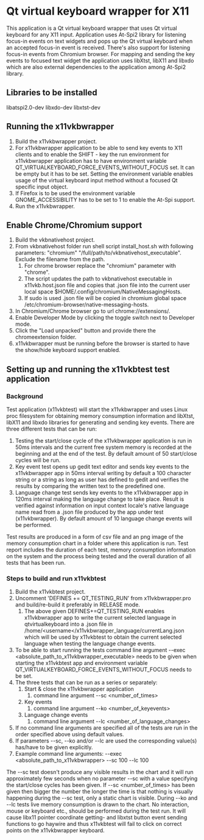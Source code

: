 # Qt virtual keyboard wrapper for X11

This application is a Qt virtual keyboard wrapper that uses Qt virtual
keyboard for any X11 input. Application uses At-Spi2 library for
listening focus-in events on text widgets and pops up the Qt virtual
keyboard when an accepted focus-in event is received. There's also
support for listening focus-in events from Chromium browser. For
mapping and sending the key events to focused text widget the application
uses libXtst, libX11 and libxdo which are also
external dependencies to the application among At-Spi2 library.

## Libraries to be installed
libatspi2.0-dev libxdo-dev libxtst-dev

## Running the x11vkbwrapper
1. Build the x11vkbwrapper project.
2. For x11vkbwrapper application to be able to send key events to X11 clients and to enable the SHIFT - key the run environment for x11vkbwrapper application has to have environment variable QT_VIRTUALKEYBOARD_FORCE_EVENTS_WITHOUT_FOCUS set.
 It can be empty but it has to be set. Setting the environment variable enables usage of the virtual keyboard input method without a focused Qt specific input object.
3. If Firefox is to be used the environment variable GNOME_ACCESSIBILITY has to be set to 1 to enable the At-Spi support.
4. Run the x11vkbwrapper.

## Enable Chrome/Chromium support
1. Build the vkbnativehost project.
2. From vkbnativehost folder run shell script install_host.sh with following parameters: "chromium" "/full/path/to/vkbnativehost_executable". Exclude the filename from the path.
    1. For chrome browser replace the "chromium" parameter with "chrome".
    2. The script updates the path to vkbnativehost executable in x11vkb.host.json file and copies that .json file into the current user local space $HOME/.config/chromium/NativeMessagingHosts.
    3. If sudo is used .json file will be copied in chromium global space /etc/chromium-browser/native-messaging-hosts.
3. In Chromium/Chrome browser go to url chrome://extensions/.
4. Enable Developer Mode by clicking the toggle switch next to Developer mode.
5. Click the "Load unpacked" button and provide there the chromeextension folder.
6. x11vkbwrapper must be running before the browser is started to have the show/hide keyboard support enabled.

## Setting up and running the x11vkbtest test application
### Background
Test application (x11vkbtest) will start the x11vkbwrapper and uses Linux proc filesystem for obtaining memory consumption information and libXtst, libX11 and libxdo libraries for generating and sending key events.
There are three different tests that can be run:
1. Testing the start/close cycle of the x11vkbwrapper application is run in 50ms intervals and the current free system memory is recorded at the beginning and at the end of the test. By default amount of 50 start/close cycles will be run.
2. Key event test opens up gedit text editor and sends key events to the x11vkbwrapper app in 50ms interval writing by default a 100 character string or a string as long as user has defined to gedit and verifies the results by comparing the written text to the predefined one.
3. Language change test sends key events to the x11vkbwrapper app in 120ms interval making the language change to take place. Result is verified against information on input context locale's native language name read from a .json file produced by the app under test (x11vkbwrapper). By default amount of 10 language change events will be performed.

Test results are produced in a form of csv file and an png image of the memory consumption chart in a folder where this application is run. Test report includes the duration of each test, memory consumption information on the system and the process being tested and the overall duration of all tests that has been run.

### Steps to build and run x11vkbtest
1. Build the x11vkbtest project.
2. Uncomment 'DEFINES += QT_TESTING_RUN' from x11vkbwrapper.pro and build/re-build it preferably in RELEASE mode.
    1. The above given DEFINES+=QT_TESTING_RUN enables x11vkbwrapper app to write the current selected language in qtvirtualkeyboard into a .json file in /home/<username</x11vkbwrapper_language/currentLang.json which will be used by x11vkbtest to obtain the current selected language when testing the language change events.
3. To be able to start running the tests command line argument --exec <absolute_path_to_x11vkbwrapper_executable> needs to be given when starting the x11vkbtest app and environment variable QT_VIRTUALKEYBOARD_FORCE_EVENTS_WITHOUT_FOCUS needs to be set.
4. The three tests that can be run as a series or separately:
    1. Start & close the x11vkbwrapper application
        1. command line argument --sc <number_of_times>
    2. Key events
        1. command line argument --ko <number_of_keyevents>
    3. Language change events
        1. command line argument --lc <number_of_language_changes>
5. If no command line arguments are specified all of the tests are run in the order specified above using default values.
6. If parameters --sc, --ko and/or --lc are used the corresponding value(s) has/have to be given explicitly.
7. Example command line arguments: --exec <absolute_path_to_x11vkbwrapper> --sc 100 --lc 100

The --sc test doesn't produce any visible results in the chart and it will run approximately few seconds when no parameter --sc with a value specifying the start/close cycles has been given. If --sc <number_of_times> has been given then bigger the number the longer the time is that nothing is visually happening during the --sc test, only a static chart is visible. During --ko and --lc tests live memory consumption is drawn to the chart.
No interaction, mouse or keyboard etc., should be performed during the test run. It will cause libx11 pointer coordinate getting- and libxtst button event sending functions to go haywire
and thus x11vkbtest will fail to click on correct points on the x11vkbwrapper keyboard.
